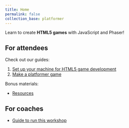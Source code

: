 ```yaml
---
title: Home
permalink: false
collection_base: platformer
---
```


Learn to create **HTML5 games** with JavaScript and Phaser!

## For attendees

Check out our guides:

1. [Set up your machine for HTML5 game development](/en/guides/setup/setup-your-machine/)
1. [Make a platformer game](/en/guides/platformer/start-here/)

Bonus materials:

- [Resources](/en/bonus/resources/)

## For coaches

- [Guide to run this workshop](/en/guides/coach/)
